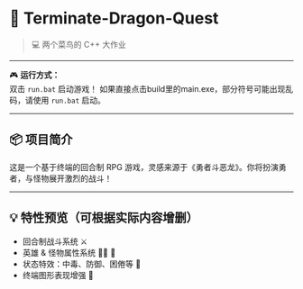 # 🐉 Terminate-Dragon-Quest

> 💻 两个菜鸟的 C++ 大作业

---

🎮 **运行方式：**  
双击 `run.bat` 启动游戏！
如果直接点击build里的main.exe，部分符号可能出现乱码，请使用 `run.bat` 启动。

---

## 📦 项目简介

这是一个基于终端的回合制 RPG 游戏，灵感来源于《勇者斗恶龙》。你将扮演勇者，与怪物展开激烈的战斗！

---

## 💡 特性预览（可根据实际内容增删）

- 回合制战斗系统 ⚔️  
- 英雄 & 怪物属性系统 🧙‍♂️ 👾  
- 状态特效：中毒、防御、困倦等 💫  
- 终端图形表现增强 🌈  
